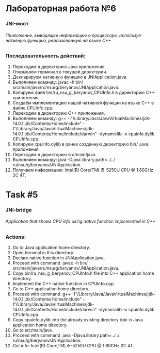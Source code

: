 # Лабораторная работа №6
### JNI-мост

###### Приложение, выводящее информацию о процессоре, используя нативную функцию, реализованную на языке C++

### Последовательность действий:
1. Переходим в директорию Java приложения.
2. Открываем терминал в текущей директории.
3. Декларируем нативную функцию в JNIApplication.java.
4. Выполняем команду: javac -h bin/ src/main/java/ru/nsu/g/beryanov/JNIApplication.java.
5. Копируем файл bin/ru_nsu_g_beryanov_CPUInfo.h в директорию C++ приложения.
6. Создаём имплементацию нашей нативной функции на языке C++ в файле CPUInfo.cpp.
7. Переходим в директорию C++ приложения.
8. Выполняем команду: g++ -I"/Library/Java/JavaVirtualMachines/jdk-14.0.1.jdk/Contents/Home/include" -I"/Library/Java/JavaVirtualMachines/jdk-14.0.1.jdk/Contents/Home/include/darwin" -dynamiclib -o cpuinfo.dylib CPUInfo.cpp.
9. Копируем cpuinfo.dylib в ранее созданную директорию bin/ Java приложения.
10. Переходим в директорию src/main/java.
11. Выполняем команду: java -Djava.library.path=../../ ru/nsu/g/beryanov/JNIApplication.
12. Получаем информацию: Intel(R) Core(TM) i5-5250U CPU @ 1.60GHz 2C 4T.

# Task #5
### JNI-bridge

###### Application that shows CPU info using native function implemented in C++ 


### Actions:
1. Go to Java application home directory.
2. Open terminal in this directory.
3. Declare native function in JNIApplication.java.
4. Proceed with command: javac -h bin/ src/main/java/ru/nsu/g/beryanov/JNIApplication.java.
5. Copy bin/ru_nsu_g_beryanov_CPUInfo.h file into C++ application home directory.
6. Implement the C++ native function in CPUInfo.cpp.
7. Go to C++ application home directory.
8. Proceed with command: g++ -I"/Library/Java/JavaVirtualMachines/jdk-14.0.1.jdk/Contents/Home/include" -I"/Library/Java/JavaVirtualMachines/jdk-14.0.1.jdk/Contents/Home/include/darwin" -dynamiclib -o cpuinfo.dylib CPUInfo.cpp.
9. Copy cpuinfo.dylib into the already existing directory /bin in Java application home directory.
10. Go to src/main/java.
11. Proceed with command: java -Djava.library.path=../../ ru/nsu/g/beryanov/JNIApplication.
12. Get info: Intel(R) Core(TM) i5-5250U CPU @ 1.60GHz 2C 4T.

